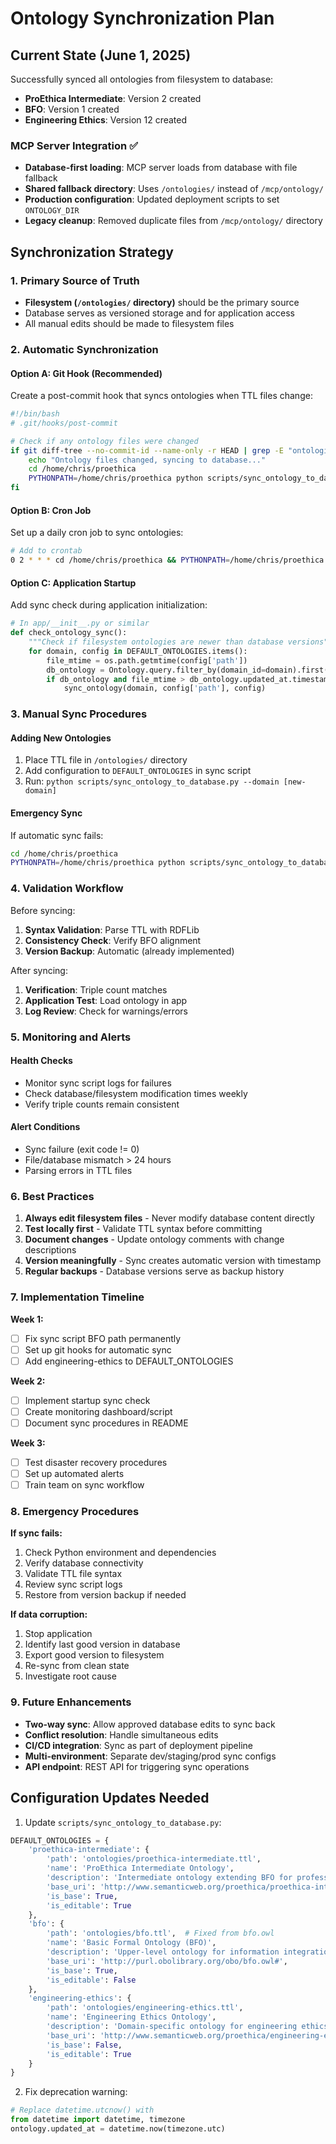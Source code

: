 # Ontology Synchronization Plan

## Current State (June 1, 2025)

Successfully synced all ontologies from filesystem to database:
- **ProEthica Intermediate**: Version 2 created
- **BFO**: Version 1 created  
- **Engineering Ethics**: Version 12 created

### MCP Server Integration ✅
- **Database-first loading**: MCP server loads from database with file fallback
- **Shared fallback directory**: Uses `/ontologies/` instead of `/mcp/ontology/`
- **Production configuration**: Updated deployment scripts to set `ONTOLOGY_DIR`
- **Legacy cleanup**: Removed duplicate files from `/mcp/ontology/` directory

## Synchronization Strategy

### 1. Primary Source of Truth
- **Filesystem (`/ontologies/` directory)** should be the primary source
- Database serves as versioned storage and for application access
- All manual edits should be made to filesystem files

### 2. Automatic Synchronization

#### Option A: Git Hook (Recommended)
Create a post-commit hook that syncs ontologies when TTL files change:

```bash
#!/bin/bash
# .git/hooks/post-commit

# Check if any ontology files were changed
if git diff-tree --no-commit-id --name-only -r HEAD | grep -E "ontologies/.*\.ttl$"; then
    echo "Ontology files changed, syncing to database..."
    cd /home/chris/proethica
    PYTHONPATH=/home/chris/proethica python scripts/sync_ontology_to_database.py --all
fi
```

#### Option B: Cron Job
Set up a daily cron job to sync ontologies:

```bash
# Add to crontab
0 2 * * * cd /home/chris/proethica && PYTHONPATH=/home/chris/proethica python scripts/sync_ontology_to_database.py --all >> /var/log/ontology_sync.log 2>&1
```

#### Option C: Application Startup
Add sync check during application initialization:

```python
# In app/__init__.py or similar
def check_ontology_sync():
    """Check if filesystem ontologies are newer than database versions"""
    for domain, config in DEFAULT_ONTOLOGIES.items():
        file_mtime = os.path.getmtime(config['path'])
        db_ontology = Ontology.query.filter_by(domain_id=domain).first()
        if db_ontology and file_mtime > db_ontology.updated_at.timestamp():
            sync_ontology(domain, config['path'], config)
```

### 3. Manual Sync Procedures

#### Adding New Ontologies
1. Place TTL file in `/ontologies/` directory
2. Add configuration to `DEFAULT_ONTOLOGIES` in sync script
3. Run: `python scripts/sync_ontology_to_database.py --domain [new-domain]`

#### Emergency Sync
If automatic sync fails:
```bash
cd /home/chris/proethica
PYTHONPATH=/home/chris/proethica python scripts/sync_ontology_to_database.py --all
```

### 4. Validation Workflow

Before syncing:
1. **Syntax Validation**: Parse TTL with RDFLib
2. **Consistency Check**: Verify BFO alignment
3. **Version Backup**: Automatic (already implemented)

After syncing:
1. **Verification**: Triple count matches
2. **Application Test**: Load ontology in app
3. **Log Review**: Check for warnings/errors

### 5. Monitoring and Alerts

#### Health Checks
- Monitor sync script logs for failures
- Check database/filesystem modification times weekly
- Verify triple counts remain consistent

#### Alert Conditions
- Sync failure (exit code != 0)
- File/database mismatch > 24 hours
- Parsing errors in TTL files

### 6. Best Practices

1. **Always edit filesystem files** - Never modify database content directly
2. **Test locally first** - Validate TTL syntax before committing
3. **Document changes** - Update ontology comments with change descriptions
4. **Version meaningfully** - Sync creates automatic version with timestamp
5. **Regular backups** - Database versions serve as backup history

### 7. Implementation Timeline

**Week 1:**
- [ ] Fix sync script BFO path permanently
- [ ] Set up git hooks for automatic sync
- [ ] Add engineering-ethics to DEFAULT_ONTOLOGIES

**Week 2:**
- [ ] Implement startup sync check
- [ ] Create monitoring dashboard/script
- [ ] Document sync procedures in README

**Week 3:**
- [ ] Test disaster recovery procedures
- [ ] Set up automated alerts
- [ ] Train team on sync workflow

### 8. Emergency Procedures

**If sync fails:**
1. Check Python environment and dependencies
2. Verify database connectivity
3. Validate TTL file syntax
4. Review sync script logs
5. Restore from version backup if needed

**If data corruption:**
1. Stop application
2. Identify last good version in database
3. Export good version to filesystem
4. Re-sync from clean state
5. Investigate root cause

### 9. Future Enhancements

- **Two-way sync**: Allow approved database edits to sync back
- **Conflict resolution**: Handle simultaneous edits
- **CI/CD integration**: Sync as part of deployment pipeline
- **Multi-environment**: Separate dev/staging/prod sync configs
- **API endpoint**: REST API for triggering sync operations

## Configuration Updates Needed

1. Update `scripts/sync_ontology_to_database.py`:
```python
DEFAULT_ONTOLOGIES = {
    'proethica-intermediate': {
        'path': 'ontologies/proethica-intermediate.ttl',
        'name': 'ProEthica Intermediate Ontology',
        'description': 'Intermediate ontology extending BFO for professional ethics modeling',
        'base_uri': 'http://www.semanticweb.org/proethica/proethica-intermediate#',
        'is_base': True,
        'is_editable': True
    },
    'bfo': {
        'path': 'ontologies/bfo.ttl',  # Fixed from bfo.owl
        'name': 'Basic Formal Ontology (BFO)',
        'description': 'Upper-level ontology for information integration',
        'base_uri': 'http://purl.obolibrary.org/obo/bfo.owl#',
        'is_base': True,
        'is_editable': False
    },
    'engineering-ethics': {
        'path': 'ontologies/engineering-ethics.ttl',
        'name': 'Engineering Ethics Ontology',
        'description': 'Domain-specific ontology for engineering ethics',
        'base_uri': 'http://www.semanticweb.org/proethica/engineering-ethics#',
        'is_base': False,
        'is_editable': True
    }
}
```

2. Fix deprecation warning:
```python
# Replace datetime.utcnow() with
from datetime import datetime, timezone
ontology.updated_at = datetime.now(timezone.utc)
```